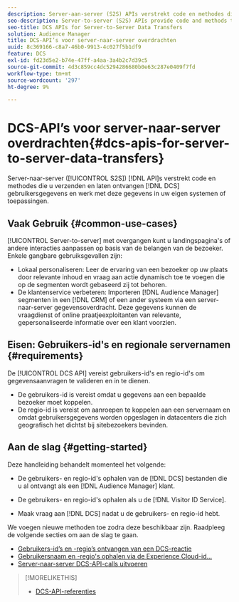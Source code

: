 ```yaml
---
description: Server-aan-server (S2S) APIs verstrekt code en methodes die u DCS gebruikersgegevens verzenden en laten ontvangen en met deze informatie in uw eigen systemen of toepassingen werken.
seo-description: Server-to-server (S2S) APIs provide code and methods that let you send and receive DCS user data and work with this information in your own systems or applications.
seo-title: DCS APIs for Server-to-Server Data Transfers
solution: Audience Manager
title: DCS-API’s voor server-naar-server overdrachten
uuid: 8c369166-c8a7-46b0-9913-4c027f5b1df9
feature: DCS
exl-id: fd23d5e2-b74e-47ff-a4aa-3a4b2c7d39c5
source-git-commit: 4d3c859cc4dc5294286680b0e63c287e0409f7fd
workflow-type: tm+mt
source-wordcount: '297'
ht-degree: 9%

---
```


# DCS-API’s voor server-naar-server overdrachten{#dcs-apis-for-server-to-server-data-transfers}

Server-naar-server ([!UICONTROL S2S]) [!DNL API]s verstrekt code en methodes die u verzenden en laten ontvangen [!DNL DCS] gebruikersgegevens en werk met deze gegevens in uw eigen systemen of toepassingen.

## Vaak Gebruik {#common-use-cases}

[!UICONTROL Server-to-server] met overgangen kunt u landingspagina&#39;s of andere interacties aanpassen op basis van de belangen van de bezoeker. Enkele gangbare gebruiksgevallen zijn:

* Lokaal personaliseren: Leer de ervaring van een bezoeker op uw plaats door relevante inhoud en vraag aan actie dynamisch toe te voegen die op de segmenten wordt gebaseerd zij tot behoren.
* De klantenservice verbeteren: Importeren [!DNL Audience Manager] segmenten in een [!DNL CRM] of een ander systeem via een server-naar-server gegevensoverdracht. Deze gegevens kunnen de vraagdienst of online praatjeexploitanten van relevante, gepersonaliseerde informatie over een klant voorzien.

## Eisen: Gebruikers-id&#39;s en regionale servernamen {#requirements}

De [!UICONTROL DCS API] vereist gebruikers-id&#39;s en regio-id&#39;s om gegevensaanvragen te valideren en in te dienen.

* De gebruikers-id is vereist omdat u gegevens aan een bepaalde bezoeker moet koppelen.
* De regio-id is vereist om aanroepen te koppelen aan een servernaam en omdat gebruikersgegevens worden opgeslagen in datacenters die zich geografisch het dichtst bij sitebezoekers bevinden.

## Aan de slag {#getting-started}

Deze handleiding behandelt momenteel het volgende:

* De gebruikers- en regio-id&#39;s ophalen van de [!DNL DCS] bestanden die u al ontvangt als een [!DNL Audience Manager] klant.

* De gebruikers- en regio-id&#39;s ophalen als u de [!DNL Visitor ID Service].
* Maak vraag aan [!DNL DCS] nadat u de gebruikers- en regio-id hebt.

We voegen nieuwe methoden toe zodra deze beschikbaar zijn. Raadpleeg de volgende secties om aan de slag te gaan.

* [Gebruikers-id’s en -regio’s ontvangen van een DCS-reactie](dcs-aam-ids.md)
* [Gebruikersnaam en -regio&#39;s ophalen via de Experience Cloud-id...](dcs-mcid-ids.md)
* [Server-naar-server DCS-API-calls uitvoeren](dcs-s2s-calls.md)

>[!MORELIKETHIS]
>
>* [DCS-API-referenties ](../../../api/dcs-intro/dcs-api-reference/dcs-api-methods.md)

